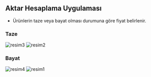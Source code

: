 ## Aktar Hesaplama Uygulaması

* Ürünlerin taze veya bayat olması durumuna göre fiyat belirlenir.

### Taze

![resim3](https://user-images.githubusercontent.com/109480983/204060793-f4a84d4e-2c1e-4cd5-8786-f0d87bde1bf1.png)
![resim2](https://user-images.githubusercontent.com/109480983/204060688-2d095f70-bcd6-4725-a8e1-04d3c7a1607e.png)

### Bayat

![resim4](https://user-images.githubusercontent.com/109480983/204060804-9c66ba05-ba38-484c-9176-23223885e5a7.png)
![resim1](https://user-images.githubusercontent.com/109480983/204060824-050a1dfc-5285-40d6-8c78-1b610060d0a4.png)
